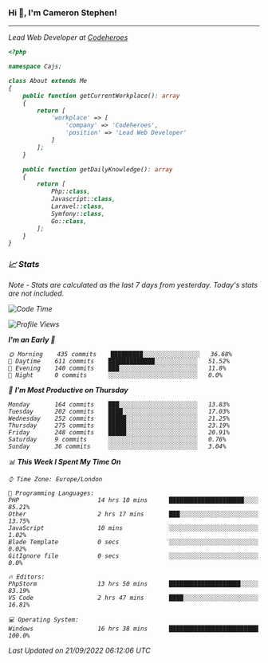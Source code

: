 ### Hi 👋, I'm Cameron Stephen!
<hr>
<p><em>Lead Web Developer at <a href="https://codeheroes.co.uk">Codeheroes</a></p>


```php
<?php

namespace Cajs;

class About extends Me
{
    public function getCurrentWorkplace(): array
    {
        return [
            'workplace' => [
                'company' => 'Codeheroes',
                'position' => 'Lead Web Developer'
            ]
        ];
    }

    public function getDailyKnowledge(): array
    {
        return [
            Php::class,
            Javascript::class,
            Laravel::class,
            Symfony::class,
            Go::class,
        ];
    }
}
```

### 📈 Stats
<p><em>Note - Stats are calculated as the last 7 days from yesterday. Today's stats are not included.</em></p>


<!--START_SECTION:waka-->
![Code Time](http://img.shields.io/badge/Code%20Time-3%2C128%20hrs%2024%20mins-blue)

![Profile Views](http://img.shields.io/badge/Profile%20Views-0-blue)

**I'm an Early 🐤** 

```text
🌞 Morning    435 commits    █████████░░░░░░░░░░░░░░░░   36.68% 
🌆 Daytime    611 commits    █████████████░░░░░░░░░░░░   51.52% 
🌃 Evening    140 commits    ███░░░░░░░░░░░░░░░░░░░░░░   11.8% 
🌙 Night      0 commits      ░░░░░░░░░░░░░░░░░░░░░░░░░   0.0%

```
📅 **I'm Most Productive on Thursday** 

```text
Monday       164 commits    ███░░░░░░░░░░░░░░░░░░░░░░   13.83% 
Tuesday      202 commits    ████░░░░░░░░░░░░░░░░░░░░░   17.03% 
Wednesday    252 commits    █████░░░░░░░░░░░░░░░░░░░░   21.25% 
Thursday     275 commits    █████░░░░░░░░░░░░░░░░░░░░   23.19% 
Friday       248 commits    █████░░░░░░░░░░░░░░░░░░░░   20.91% 
Saturday     9 commits      ░░░░░░░░░░░░░░░░░░░░░░░░░   0.76% 
Sunday       36 commits     ░░░░░░░░░░░░░░░░░░░░░░░░░   3.04%

```


📊 **This Week I Spent My Time On** 

```text
⌚︎ Time Zone: Europe/London

💬 Programming Languages: 
PHP                      14 hrs 10 mins      █████████████████████░░░░   85.21% 
Other                    2 hrs 17 mins       ███░░░░░░░░░░░░░░░░░░░░░░   13.75% 
JavaScript               10 mins             ░░░░░░░░░░░░░░░░░░░░░░░░░   1.02% 
Blade Template           0 secs              ░░░░░░░░░░░░░░░░░░░░░░░░░   0.02% 
GitIgnore file           0 secs              ░░░░░░░░░░░░░░░░░░░░░░░░░   0.0%

🔥 Editors: 
PhpStorm                 13 hrs 50 mins      ████████████████████░░░░░   83.19% 
VS Code                  2 hrs 47 mins       ████░░░░░░░░░░░░░░░░░░░░░   16.81%

💻 Operating System: 
Windows                  16 hrs 38 mins      █████████████████████████   100.0%

```


 Last Updated on 21/09/2022 06:12:06 UTC
<!--END_SECTION:waka-->
